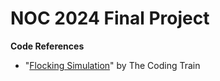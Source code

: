 # NOC 2024 Final Project

**Code References**

- "[Flocking Simulation](https://thecodingtrain.com/challenges/124-flocking-simulation)" by The Coding Train
